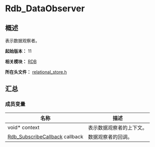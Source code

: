 # Rdb_DataObserver

## 概述

表示数据观察者。

**起始版本：** 11

**相关模块：** [RDB](capi-rdb.md)

**所在头文件：** [relational_store.h](capi-relational-store-h.md)

## 汇总

### 成员变量

| 名称                                                         | 描述                     |
| ------------------------------------------------------------ | ------------------------ |
| void* context                                                | 表示数据观察者的上下文。 |
| [Rdb_SubscribeCallback](capi-rdb-rdb-subscribecallback.md) callback | 数据观察者的回调。       |

